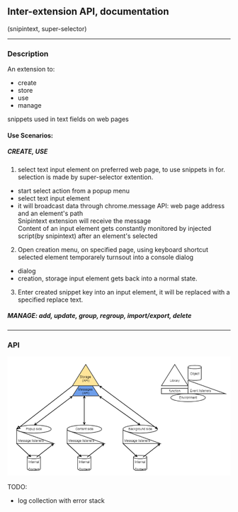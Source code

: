 ## Inter-extension API, documentation
(snipintext, super-selector)

---

### Description
An extension to: 
- create
- store
- use
- manage  

snippets used in text fields on web pages

#### Use Scenarios: 
##### CREATE, USE

1. select text input element on preferred web page, to use snippets in for.  
selection is made by super-selector extention. 
- start select action from a popup menu
- select text input element 
- it will broadcast data through chrome.message API: web page address and an element's path  
Snipintext extension will receive the message  
Content of an input element gets constantly monitored by injected script(by snipintext) after an element's selected 

2. Open creation menu, on specified page, using keyboard shortcut  
selected element temporarely turnsout into a console dialog   
- dialog
- creation, storage 
input element gets back into a normal state. 

3. Enter created snippet key into an input element, it will be replaced with a specified replace text. 

##### MANAGE: add, update, group, regroup, import/export, delete

---

### API 

![api image](super-selector_documentation.png)

TODO: 
- log collection with error stack
